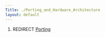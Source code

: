 ```yaml
---
Title: ./Porting_and_Hardware_Architecture
layout: default
---
```


1.  REDIRECT [Porting]({{site.url}}/Porting "wikilink")
